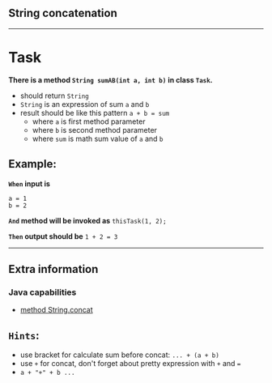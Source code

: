 ## String concatenation

---

# Task

**There is a method `String sumAB(int a, int b)` in class `Task`.**

- should return `String`
- `String` is an expression of sum `a` and `b`  
- result should be like this pattern `a + b = sum`
  - where `a` is first method parameter
  - where `b` is second method parameter
  - where `sum` is math sum value of `a` and `b`

## Example:
**`When` input is**
```
a = 1
b = 2
```

**`And` method will be invoked as** `thisTask(1, 2); `

**`Then` output should be** `1 + 2 = 3`

---

## Extra information

### Java capabilities

- [method String.concat](psi_element://java.lang.String#startsWith)

## `Hints`:
<div class="hint">

- use bracket for calculate sum before concat: `... + (a + b)`
- use `+` for concat, don't forget about pretty expression with `+` and `=`
- `a + "+" + b ...`

</div>
